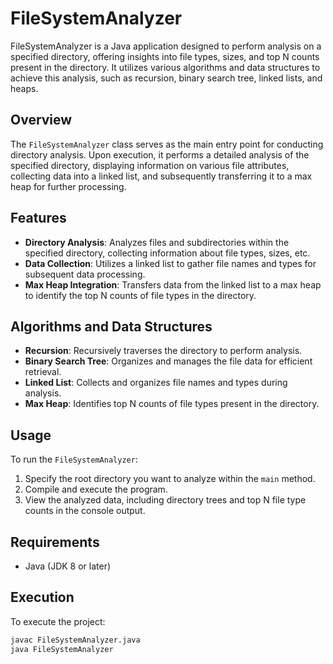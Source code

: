 # FileSystemAnalyzer

FileSystemAnalyzer is a Java application designed to perform analysis on a specified directory, offering insights into file types, sizes, and top N counts present in the directory. It utilizes various algorithms and data structures to achieve this analysis, such as recursion, binary search tree, linked lists, and heaps.

## Overview

The `FileSystemAnalyzer` class serves as the main entry point for conducting directory analysis. Upon execution, it performs a detailed analysis of the specified directory, displaying information on various file attributes, collecting data into a linked list, and subsequently transferring it to a max heap for further processing.

## Features

- **Directory Analysis**: Analyzes files and subdirectories within the specified directory, collecting information about file types, sizes, etc.
- **Data Collection**: Utilizes a linked list to gather file names and types for subsequent data processing.
- **Max Heap Integration**: Transfers data from the linked list to a max heap to identify the top N counts of file types in the directory.

## Algorithms and Data Structures

- **Recursion**: Recursively traverses the directory to perform analysis.
- **Binary Search Tree**: Organizes and manages the file data for efficient retrieval.
- **Linked List**: Collects and organizes file names and types during analysis.
- **Max Heap**: Identifies top N counts of file types present in the directory.

## Usage

To run the `FileSystemAnalyzer`:

1. Specify the root directory you want to analyze within the `main` method.
2. Compile and execute the program.
3. View the analyzed data, including directory trees and top N file type counts in the console output.

## Requirements

- Java (JDK 8 or later)

## Execution

To execute the project:

```bash
javac FileSystemAnalyzer.java
java FileSystemAnalyzer
